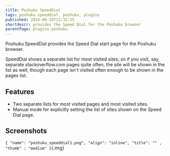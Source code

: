 ```yaml
---
title: Poshuku SpeedDial
tags: poshuku speeddial, poshuku, plugins
published: 2014-06-16T12:32:35
shortdescr: provides the Speed Dial for the Poshuku browser
parentPage: plugins-poshuku
---
```


Poshuku SpeedDial provides the Speed Dial start page for the Poshuku
browser.

SpeedDial shows a separate list for most visited sites, so if you visit,
say, separate stackoverflow.com pages quite often, the site will be
shown in the list as well, though each page isn't visited often enough
to be shown in the pages list.

Features
--------

- Two separate lists for most visited pages and most visited sites.
- Manual mode for explicitly setting the list of sites shown on the Speed Dial page.

Screenshots
-----------

`{ "name": "poshuku_speeddial1.png", "align": "inline", "title": "" , "thumb" : "medium" }`{.img}

